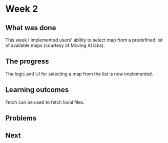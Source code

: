 # Week 2

## What was done

This week I implemented users' ability to select map from a predefined list of available maps (courtesy of Moving AI labs).

## The progress

The logic and UI for selecting a map from the list is now implemented.

## Learning outcomes

Fetch can be used to fetch local files.

## Problems

## Next
